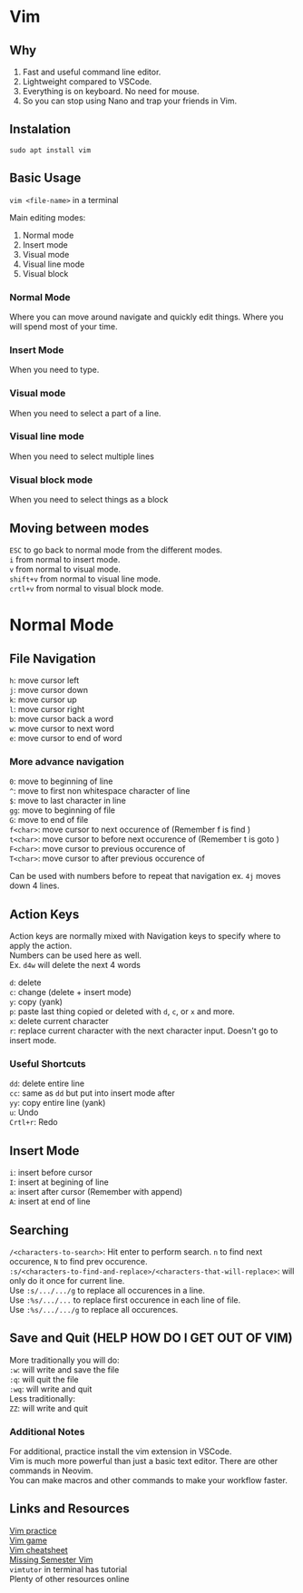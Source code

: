 # Vim

## Why
1. Fast and useful command line editor. 
2. Lightweight compared to VSCode. 
3. Everything is on keyboard. No need for mouse.
4. So you can stop using Nano and trap your friends in Vim.

## Instalation

`sudo apt install vim`

## Basic Usage

`vim <file-name>` in a terminal

Main editing modes:
1. Normal mode  
2. Insert mode  
3. Visual mode  
4. Visual line mode  
5. Visual block  

### Normal Mode

Where you can move around navigate and quickly edit things. Where you will spend most of your time.  

### Insert Mode

When you need to type.

### Visual mode

When you need to select a part of a line.

### Visual line mode

When you need to select multiple lines

### Visual block mode

When you need to select things as a block

## Moving between modes

`ESC` to go back to normal mode from the different modes.  
`i` from normal to insert mode.  
`v` from normal to visual mode.  
`shift+v` from normal to visual line mode.  
`crtl+v` from normal to visual block mode.   


# Normal Mode

## File Navigation

`h`: move cursor left  
`j`: move cursor down  
`k`: move cursor up  
`l`: move cursor right  
`b`: move cursor back a word  
`w`: move cursor to next word  
`e`: move cursor to end of word  

### More advance navigation

`0`: move to beginning of line  
`^`: move to first non whitespace character of line  
`$`: move to last character in line  
`gg`: move to beginning of file  
`G`: move to end of file  
`f<char>`: move cursor to next occurence of <char> (Remember f is find <char>)  
`t<char>`: move cursor to before next occurence of <char> (Remember t is goto <char>)  
`F<char>`: move cursor to previous occurence of <char>  
`T<char>`: move cursor to after previous occurence of <char>  

Can be used with numbers before to repeat that navigation ex. `4j` moves down 4 lines.  

## Action Keys

Action keys are normally mixed with Navigation keys to specify where to apply the action.  
Numbers can be used here as well.  
Ex. `d4w` will delete the next 4 words 

`d`: delete  
`c`: change (delete + insert mode)  
`y`: copy (yank)  
`p`: paste last thing copied or deleted with `d`, `c`, or `x` and more.  
`x`: delete current character   
`r`: replace current character with the next character input. Doesn't go to insert mode.  

### Useful Shortcuts  

`dd`: delete entire line  
`cc`: same as `dd` but put into insert mode after  
`yy`: copy entire line (yank)  
`u`: Undo  
`Crtl+r`: Redo  

## Insert Mode

`i`: insert before cursor  
`I`: insert at begining of line  
`a`: insert after cursor (Remember with append)  
`A`: insert at end of line  

## Searching

`/<characters-to-search>`: Hit enter to perform search. `n` to find next occurence, `N` to find prev occurence.  
`:s/<characters-to-find-and-replace>/<characters-that-will-replace>`: will only do it once for current line.   
Use `:s/.../.../g` to replace all occurences in a line.   
Use `:%s/.../...` to replace first occurence in each line of file.   
Use `:%s/.../.../g` to replace all occurences.  

## Save and Quit (HELP HOW DO I GET OUT OF VIM)

More traditionally you will do:  
`:w`: will write and save the file   
`:q`: will quit the file  
`:wq`: will write and quit  
Less traditionally:  
`ZZ`: will write and quit  

### Additional Notes

For additional, practice install the vim extension in VSCode.  
Vim is much more powerful than just a basic text editor. There are other commands in Neovim.   
You can make macros and other commands to make your workflow faster.  

## Links and Resources

[Vim practice](https://www.openvim.com/)  
[Vim game](https://vim-adventures.com/)  
[Vim cheatsheet](https://vimsheet.com/)  
[Missing Semester Vim](https://missing.csail.mit.edu/2020/editors/)  
`vimtutor` in terminal has tutorial   
Plenty of other resources online  

